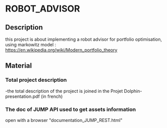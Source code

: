 # ROBOT_ADVISOR
## Description
this project is about implementing a robot advisor for portfolio 
optimisation, using markowitz model : https://en.wikipedia.org/wiki/Modern_portfolio_theory

## Material
### Total project description 
-the total description of the project is joined in the Projet Dolphin-presentation.pdf (in french)
### The doc of JUMP API used to get assets information
open with a browser "documentation_JUMP_REST.html"
